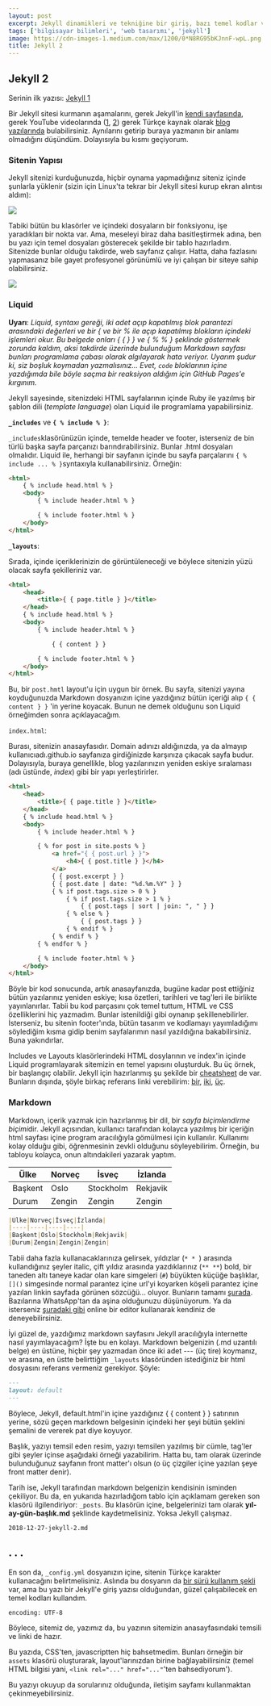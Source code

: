 ```yaml
---
layout: post
excerpt: Jekyll dinamikleri ve tekniğine bir giriş, bazı temel kodlar ve açıklamalar.
tags: ['bilgisayar bilimleri', 'web tasarımı', 'jekyll']
image: https://cdn-images-1.medium.com/max/1200/0*N8RG95bKJnnF-wpL.png
title: Jekyll 2
---
```


## Jekyll 2

Serinin ilk yazısı: [Jekyll 1](caglayandemirci.github.io/jekyll-1)

Bir Jekyll sitesi kurmanın aşamalarını, gerek Jekyll'in [kendi sayfasında](https://jekyllrb.com/docs/), gerek YouTube videolarında ([1](https://www.youtube.com/watch?v=iWowJBRMtpc&t=160s), [2](https://www.youtube.com/watch?v=T1itpPvFWHI)) gerek Türkçe kaynak olarak [blog yazılarında](https://medium.com/@nafidurmus/jekyll-kullanarak-20-dakikada-blog-yap%C4%B1m%C4%B1-b2550043f455) bulabilirsiniz. Aynılarını getirip buraya yazmanın bir anlamı olmadığını düşündüm. Dolayısıyla bu kısmı geçiyorum.

### Sitenin Yapısı

Jekyll sitenizi kurduğunuzda, hiçbir oynama yapmadığınız siteniz içinde şunlarla yüklenir (sizin için Linux'ta tekrar bir Jekyll sitesi kurup ekran alıntısı aldım):

![](../caglayandemirci.github.io/images/post_images/default_jekyll.PNG)

Tabiki bütün bu klasörler ve içindeki dosyaların bir fonksiyonu, işe yaradıkları bir nokta var. Ama, meseleyi biraz daha basitleştirmek adına, ben bu yazı için temel dosyaları gösterecek şekilde bir tablo hazırladım. Sitenizde bunlar olduğu takdirde, web sayfanız çalışır. Hatta, daha fazlasını yapmasanız bile gayet profesyonel görünümlü ve iyi çalışan bir siteye sahip olabilirsiniz.

![](../caglayandemirci.github.io/images/post_images/jekyll_structure.png)

### Liquid

**Uyarı**: *Liquid, syntaxı gereği, iki adet açıp kapatılmış blok parantezi arasındaki değerleri ve bir { ve bir % ile açıp kapatılmış blokların içindeki işlemleri okur. Bu belgede onları { { } } ve { % % } şeklinde göstermek zorunda kaldım, aksi takdirde üzerinde bulunduğum Markdown sayfası bunları programlama çabası olarak algılayarak hata veriyor. Uyarım şudur ki, siz boşluk koymadan yazmalısınız... Evet, `code` bloklarının içine yazdığımda bile böyle saçma bir reaksiyon aldığım için GitHub Pages'e kırgınım.* 

Jekyll sayesinde, sitenizdeki HTML sayfalarının içinde Ruby ile yazılmış bir şablon dili (*template language*) olan Liquid ile programlama yapabilirsiniz. 

**`_includes`** ve **`{ % include % }`**:

`_includes`klasörünüzün içinde, temelde header ve footer, isterseniz de bin türlü başka sayfa parçanızı barındırabilirsiniz. Bunlar .html dosyaları olmalıdır. Liquid ile, herhangi bir sayfanın içinde bu sayfa parçalarını `{ % include ... % }`syntaxıyla kullanabilirsiniz. Örneğin:

```html
<html>
    { % include head.html % }
    <body>
        { % include header.html % }

        { % include footer.html % }
    </body>
</html>
```

**`_layouts`**:

Sırada, içinde içeriklerinizin de görüntüleneceği ve böylece sitenizin yüzü olacak sayfa şekilleriniz var.

```html
<html>
    <head>
        <title>{ { page.title } }</title>
    </head>
    { % include head.html % }
    <body>
        { % include header.html % }

        	{ { content } }

        { % include footer.html % }
    </body>
</html>
```

Bu, bir `post.hmtl` layout'u için uygun bir örnek. Bu sayfa, sitenizi yayına koyduğunuzda Markdown dosyanızın içine yazdığınız bütün içeriği alıp `{ { content } }` 'in yerine koyacak. Bunun ne demek olduğunu son Liquid örneğimden sonra açıklayacağım.

`index.html`:

Burası, sitenizin anasayfasıdır. Domain adınızı aldığınızda, ya da almayıp kullanıcıadı.github.io sayfanıza girdiğinizde karşınıza çıkacak sayfa budur. Dolayısıyla, buraya genellikle, blog yazılarınızın yeniden eskiye sıralaması (adı üstünde, *index*) gibi bir yapı yerleştirirler.

```html
<html>
    <head>
        <title>{ { page.title } }</title>
    </head>
    { % include head.html % }
    <body>
        { % include header.html % }

        { % for post in site.posts % }
        	<a href="{ { post.url } }">
                <h4>{ { post.title } }</h4>
            </a>
        	{ { post.excerpt } }
        	{ { post.date | date: "%d.%m.%Y" } }
        	{ % if post.tags.size > 0 % }
        		{ % if post.tags.size > 1 % }
        			{ { post.tags | sort | join: ", " } }
        		{ % else % }
        			{ { post.tags } }
        		{ % endif % }
        	{ % endif % }
        { % endfor % }

        { % include footer.html % }
    </body>
</html>
```

Böyle bir kod sonucunda, artık anasayfanızda, bugüne kadar post ettiğiniz bütün yazılarınız yeniden eskiye; kısa özetleri, tarihleri ve tag'leri ile birlikte yayınlanırlar. Tabii bu kod parçasını çok temel tuttum, HTML ve CSS özelliklerini hiç yazmadım. Bunlar istenildiği gibi oynanıp şekillenebilirler. İsterseniz, bu sitenin footer'ında, bütün tasarım ve kodlamayı yayımladığımı söylediğim kısma gidip benim sayfalarımın nasıl yazıldığına bakabilirsiniz. Buna yakındırlar.

Includes ve Layouts klasörlerindeki HTML dosylarının ve index'in içinde Liquid programlayarak sitemizin en temel yapısını oluşturduk. Bu üç örnek, bir başlangıç olabilir. Jekyll için hazırlanmış şu şekilde bir [cheatsheet](https://devhints.io/jekyll) de var. Bunların dışında, şöyle birkaç referans linki verebilirim: [bir](https://shopify.github.io/liquid/basics/introduction/), [iki](https://github.com/Shopify/liquid/wiki/Liquid-for-Designers), [üç](https://learn.cloudcannon.com/jekyll/date-formatting/).

### Markdown

Markdown, içerik yazmak için hazırlanmış bir dil, bir *sayfa biçimlendirme biçimi*dir. Jekyll açısından, kullanıcı tarafından kolayca yazılmış bir içeriğin html sayfası içine program aracılığıyla gömülmesi için kullanılır. Kullanımı kolay olduğu gibi, öğrenmesinin zevkli olduğunu söyleyebilirim. Örneğin, bu tabloyu kolayca, onun altındakileri yazarak yaptım.

| Ülke    | Norveç | İsveç     | İzlanda  |
| ------- | ------ | --------- | -------- |
| Başkent | Oslo   | Stockholm | Rekjavik |
| Durum   | Zengin | Zengin    | Zengin   |

```markdown
|Ülke|Norveç|İsveç|İzlanda|
|----|----|----|----|
|Başkent|Oslo|Stockholm|Rekjavik|
|Durum|Zengin|Zengin|Zengin|
```

Tabii daha fazla kullanacaklarınıza gelirsek, yıldızlar (`* * `) arasında kullandığınız şeyler italic, çift yıldız arasında yazdıklarınız (`** **`) bold, bir taneden altı taneye kadar olan kare simgeleri (`#`) büyükten küçüğe başlıklar, `[]()` simgesinde normal parantez içine url'yi koyarken köşeli parantez içine yazılan linkin sayfada görünen sözcüğü... oluyor. Bunların tamamı [şurada](https://www.markdownguide.org/cheat-sheet/). Bazılarına WhatsApp'tan da aşina olduğunuzu düşünüyorum. Ya da isterseniz [şuradaki gibi](https://dillinger.io/) online bir editor kullanarak kendiniz de deneyebilirsiniz. 

İyi güzel de, yazdığımız markdown sayfasını Jekyll aracılığıyla internette nasıl yayımlayacağım? İşte bu en kolayı. Markdown belgenizin (.md uzantılı belge) en üstüne, hiçbir şey yazmadan önce iki adet --- (üç tire) koymanız, ve arasına, en üstte belirttiğim `_layouts` klasöründen istediğiniz bir html dosyasını referans vermeniz gerekiyor. Şöyle:

```markdown
---
layout: default
---
```

Böylece, Jekyll, default.html'in içine yazdığınız { { content } } satırının yerine, sözü geçen markdown belgesinin içindeki her şeyi bütün şeklini şemalini de vererek pat diye koyuyor. 

Başlık, yazıyı temsil eden resim, yazıyı temsilen yazılmış bir cümle, tag'ler gibi şeyler içinse aşağıdaki örneği yazabilirim. Hatta bu, tam olarak üzerinde bulunduğunuz sayfanın front matter'ı olsun (o üç çizgiler içine yazılan şeye front matter denir).

Tarih ise, Jekyll tarafından markdown belgenizin kendisinin isminden çekiliyor. Bu da, en yukarıda hazırladığom tablo için açıklamam gereken son klasörü ilgilendiriyor: `_posts`. Bu klasörün içine, belgelerinizi tam olarak **yıl-ay-gün-başlık.md** şeklinde kaydetmelisiniz. Yoksa Jekyll çalışmaz. 

```
2018-12-27-jekyll-2.md
```

## . . .

En son da, `_config.yml` dosyanızın içine, sitenin Türkçe karakter kullanacağını belirtmelisiniz. Aslında bu dosyanın da [bir sürü kullanım şekli](https://circleci.com/docs/2.0/sample-config/) var, ama bu yazı bir Jekyll'e giriş yazısı olduğundan, güzel çalışabilecek en temel kodları kullandım.

```
encoding: UTF-8
```

Böylece, sitemiz de, yazımız da, bu yazının sitemizin anasayfasındaki temsili ve linki de hazır. 

Bu yazıda, CSS'ten, javascriptten hiç bahsetmedim. Bunları örneğin bir `assets` klasörü oluşturarak, layout'larınızdan birine bağlayabilirsiniz (temel HTML bilgisi yani, `<link rel="..." href="..."`'ten bahsediyorum').

Bu yazıyı okuyup da sorularınız olduğunda, iletişim sayfamı kullanmaktan çekinmeyebilirsiniz.